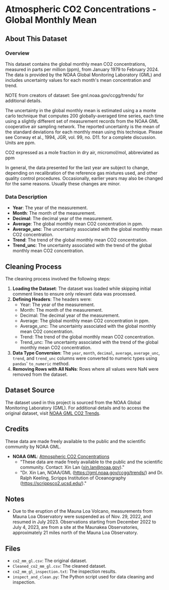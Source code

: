 # Atmospheric CO2 Concentrations - Global Monthly Mean

## About This Dataset

### Overview
This dataset contains the global monthly mean CO2 concentrations, measured in parts per million (ppm), from January 1979 to February 2024. The data is provided by the NOAA Global Monitoring Laboratory (GML) and includes uncertainty values for each month's mean concentration and trend.

NOTE from creators of dataset:
See gml.noaa.gov/ccgg/trends/ for additional details.

The uncertainty in the global monthly mean is estimated using a
a monte carlo technique that computes 200 globally-averaged time
series, each time using a slightly different set of measurement
records from the NOAA GML cooperative air sampling network.  The
reported uncertainty is the mean of the standard deviations
for each monthly mean using this technique.  Please see Conway et al.,
1994, JGR, vol. 99, no. D11. for a complete discussion.  Units are ppm.

CO2 expressed as a mole fraction in dry air, micromol/mol, abbreviated as ppm

In general, the data presented for the last year are subject to change,
depending on recalibration of the reference gas mixtures used, and other quality
control procedures. Occasionally, earlier years may also be changed for the same
reasons.  Usually these changes are minor.

### Data Description
- **Year**: The year of the measurement.
- **Month**: The month of the measurement.
- **Decimal**: The decimal year of the measurement.
- **Average**: The global monthly mean CO2 concentration in ppm.
- **Average_unc**: The uncertainty associated with the global monthly mean CO2 concentration.
- **Trend**: The trend of the global monthly mean CO2 concentration.
- **Trend_unc**: The uncertainty associated with the trend of the global monthly mean CO2 concentration.

## Cleaning Process
The cleaning process involved the following steps:
1. **Loading the Dataset**: The dataset was loaded while skipping initial comment lines to ensure only relevant data was processed.
2. **Defining Headers**: The headers were:
    - Year: The year of the measurement.
    - Month: The month of the measurement.
    - Decimal: The decimal year of the measurement.
    - Average: The global monthly mean CO2 concentration in ppm.
    - Average_unc: The uncertainty associated with the global monthly mean CO2 concentration.
    - Trend: The trend of the global monthly mean CO2 concentration.
    - Trend_unc: The uncertainty associated with the trend of the global monthly mean CO2 concentration.
3. **Data Type Conversion**: The `year`, `month`, `decimal`, `average`, `average_unc`, `trend`, and `trend_unc` columns were converted to numeric types using `pandas`' `to_numeric` method.
4. **Removing Rows with All NaNs**: Rows where all values were NaN were removed from the dataset.

## Dataset Source

The dataset used in this project is sourced from the NOAA Global Monitoring Laboratory (GML). For additional details and to access the original dataset, visit [NOAA GML CO2 Trends](https://gml.noaa.gov/ccgg/trends/).

## Credits

These data are made freely available to the public and the scientific community by NOAA GML.

- **NOAA GML**: [Atmospheric CO2 Concentrations](https://gml.noaa.gov/ccgg/trends/)
  - "These data are made freely available to the public and the scientific community. Contact: Xin Lan (xin.lan@noaa.gov)."
  - "Dr. Xin Lan, NOAA/GML (https://gml.noaa.gov/ccgg/trends/) and Dr. Ralph Keeling, Scripps Institution of Oceanography (https://scrippsco2.ucsd.edu/)."

## Notes

- Due to the eruption of the Mauna Loa Volcano, measurements from Mauna Loa Observatory were suspended as of Nov. 29, 2022, and resumed in July 2023. Observations starting from December 2022 to July 4, 2023, are from a site at the Maunakea Observatories, approximately 21 miles north of the Mauna Loa Observatory.

## Files

- `co2_mm_gl.csv`: The original dataset.
- `Cleaned_co2_mm_gl.csv`: The cleaned dataset.
- `co2_mm_gl_inspection.txt`: The inspection results.
- `inspect_and_clean.py`: The Python script used for data cleaning and inspection.
